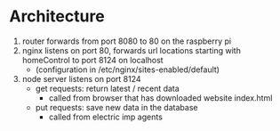 # Architecture

1. router forwards from port 8080 to 80 on the raspberry pi
1. nginx listens on port 80, forwards url locations starting with homeControl to port 8124 on localhost
    * (configuration in /etc/nginx/sites-enabled/default)
1. node server listens on port 8124
    * get requests:  return latest / recent data
        * called from browser that has downloaded website index.html
    * put requests:  save new data in the database
        * called from electric imp agents
